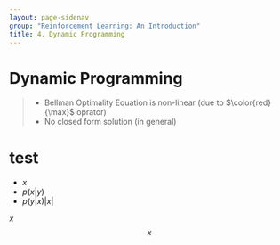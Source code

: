 ```yaml
---
layout: page-sidenav
group: "Reinforcement Learning: An Introduction"
title: 4. Dynamic Programming
---
```


# Dynamic Programming
>- Bellman Optimality Equation is non-linear (due to $\color{red}{\max}$ oprator)
>- No closed form solution (in general)


# test
- $x$
- $p(x|y)$
- $p(y|x)|x|$

$x$
$$x$$
